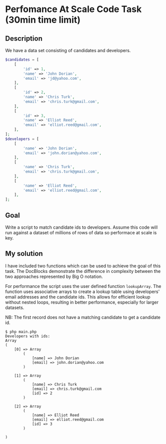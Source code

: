 # Perfomance At Scale Code Task (30min time limit)

## Description
We have a data set consisting of candidates and developers.

```php
$candidates = [
    [
        'id' => 1,
        'name' => 'John Dorian',
        'email' => 'jd@yahoo.com',
    ],
    [
        'id' => 2,
        'name' => 'Chris Turk',
        'email' => 'chris.turk@gmail.com',
    ],
    [
        'id' => 3,
        'name' => 'Elliot Reed',
        'email' => 'elliot.reed@gmail.com',
    ],
];
$developers = [
    [
        'name' => 'John Dorian',
        'email' => 'john.dorian@yahoo.com',
    ],
    [
        'name' => 'Chris Turk',
        'email' => 'chris.turk@gmail.com',
    ],
    [
        'name' => 'Elliot Reed',
        'email' => 'elliot.reed@gmail.com',
    ],
];
```

## Goal
Write a script to match candidate ids to developers. Assume this code will run against a dataset of millions of rows of data so performace at scale is key.

## My solution
I have included two functions which can be used to achieve the goal of this task. The DocBlocks demonstrate the difference in complexity between the two approaches represented by Big O notation.

For performance the script uses the user defined function `lookupArray`. The function uses associative arrays to create a lookup table using developers' email addresses and the candidate ids. This allows for efficient lookup without nested loops, resulting in better performance, especially for larger datasets. 

NB: The first record does not have a matching candidate to get a candidate id.

```
$ php main.php 
Developers with ids: 
Array
(
    [0] => Array
        (
            [name] => John Dorian
            [email] => john.dorian@yahoo.com
        )

    [1] => Array
        (
            [name] => Chris Turk
            [email] => chris.turk@gmail.com
            [id] => 2
        )

    [2] => Array
        (
            [name] => Elliot Reed
            [email] => elliot.reed@gmail.com
            [id] => 3
        )

)
```